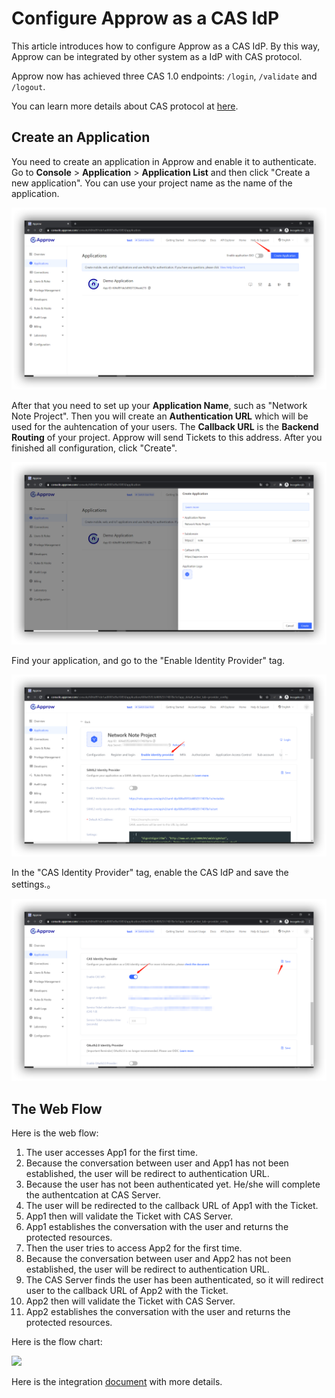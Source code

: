 # Configure Approw as a CAS IdP

<LastUpdated/>

This article introduces how to configure Approw as a CAS IdP. By this way, Approw can be integrated by other system as a IdP with CAS protocol.

Approw now has achieved three CAS 1.0 endpoints: `/login`, `/validate` and `/logout`.

You can learn more details about CAS protocol at [here](https://apereo.github.io/cas/6.3.x/protocol/CAS-Protocol-Specification.html).

## Create an Application

You need to create an application in Approw and enable it to authenticate. Go to **Console** > **Application** > **Application List** and then click "Create a new application". You can use your project name as the name of the application.

<!-- ![](~@imagesEnUs/guides/federation/oidc/1-1.png) -->

![](../../images/guides/federation/oidc/1-1.png)

After that you need to set up your **Application Name**, such as "Network Note Project". Then you will create an **Authentication URL** which will be used for the auhtencation of your users. The **Callback URL** is the **Backend Routing** of your project. Approw will send Tickets to this address. After you finished all configuration, click "Create".

<!-- ![](~@imagesEnUs/guides/federation/oidc/1-2.png) -->

![](../../images/guides/federation/oidc/1-2.png)

Find your application, and go to the "Enable Identity Provider" tag.

<!-- ![](~@imagesEnUs/guides/federation/oauth/1-1.png) -->

![](../../images/guides/federation/oauth/1-1.png)

In the "CAS Identity Provider" tag, enable the CAS IdP and save the settings.。

<!-- ![](~@imagesEnUs/guides/federation/cas/1-1.png) -->

![](../../images/guides/federation/cas/1-1.png)

## The Web Flow

Here is the web flow:

1. The user accesses App1 for the first time.
2. Because the conversation between user and App1 has not been established, the user will be redirect to authentication URL.
3. Because the user has not been authenticated yet. He/she will complete the authentcation at CAS Server.
4. The user will be redirected to the callback URL of App1 with the Ticket.
5. App1 then will validate the Ticket with CAS Server.
6. App1 establishes the conversation with the user and returns the protected resources.
7. Then the user tries to access App2 for the first time.
8. Because the conversation between user and App2 has not been established, the user will be redirect to authentication URL.
9. The CAS Server finds the user has been authenticated, so it will redirect user to the callback URL of App2 with the Ticket.
10. App2 then will validate the Ticket with CAS Server.
11. App2 establishes the conversation with the user and returns the protected resources.

Here is the flow chart:

![](~@imagesEnUs/guides/federation/cas/cas-flow.png)

Here is the integration [document](/federation/cas/cas10) with more details.

<!-- approw-docs-v1/docs/federation/cas/cas10/ -->
<!--/v2/federation/cas/cas10-->
